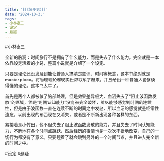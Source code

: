 ```yaml
---
title: '[[《醉步男》]]'
date: '2024-10-31'
tags:
- 小林泰三
- 设定
- 悬疑
---
```

#小林泰三

全新的脑洞：时间旅行不是拥有了什么能力，而是失去了什么能力。完全就是一本依靠设定活着的小说，整篇小说就是介绍了一个设定。

只要是理论还没发展到能让普通人搞清楚意识、时间等概念，这本书绝对就是master piece。将物理理论和现实世界联系了起来，并且给出一种普通人能够读得懂的理论。这本书太牛了。

首先是两个人都被做了脑部处理，但是效果差异极大，血沼失去了“阻止波函数发散”的区域，但是“时间认知能力”没有被完全破坏，所以能够感觉到时间的连续性，但是由于波函数一直在连续不断的时间之中发散，所以血沼的感觉就是经常性遗忘，以前出现的东西现在又消失，或者是不断新出现各种各样的东西。

紧接着是小竹田，他不但失去了阻止波函数发散的能力，并且失去了时间认知能力，不断地在各个时间点跳跃，然后经历的事情也是一次次不断地改变，自己的一切行为都没有了意义。只要睡着了就会跳到另外的一个时间节点，并且进入完全新的时间之中。

#设定 #悬疑
